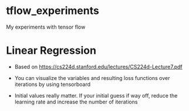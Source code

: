 # tflow_experiments
My experiments with tensor flow

# Linear Regression
- Based on https://cs224d.stanford.edu/lectures/CS224d-Lecture7.pdf

- You can visualize the variables and resulting loss functions over iterations by
using tensorboard

- Initial values really matter. If your initial guess if way off, reduce the
  learning rate and increase the number of iterations 
